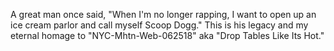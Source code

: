 A great man once said, "When I'm no longer rapping, I want to open up an ice cream parlor and call myself Scoop Dogg." This is his legacy and my eternal homage to "NYC-Mhtn-Web-062518" aka "Drop Tables Like Its Hot." 

